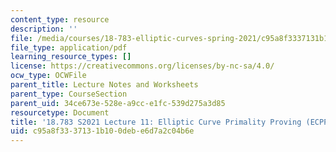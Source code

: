 ```yaml
---
content_type: resource
description: ''
file: /media/courses/18-783-elliptic-curves-spring-2021/c95a8f3337131b100debe6d7a2c04b6e_MIT18_783S21_notes11.pdf
file_type: application/pdf
learning_resource_types: []
license: https://creativecommons.org/licenses/by-nc-sa/4.0/
ocw_type: OCWFile
parent_title: Lecture Notes and Worksheets
parent_type: CourseSection
parent_uid: 34ce673e-528e-a9cc-e1fc-539d275a3d85
resourcetype: Document
title: '18.783 S2021 Lecture 11: Elliptic Curve Primality Proving (ECPP) '
uid: c95a8f33-3713-1b10-0deb-e6d7a2c04b6e
---
```

